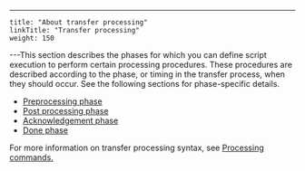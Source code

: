 ---
    title: "About transfer processing"
    linkTitle: "Transfer processing"
    weight: 150
---This section describes the phases for which you can define script execution to perform certain processing procedures. These procedures are described according to the phase, or timing in the transfer process, when they should occur. See the following sections for phase-specific details.

- [Preprocessing phase](../phase_and_phasestep/preprocessing)
- [Post processing phase](../phase_and_phasestep/post_process_phase)
- [Acknowledgement phase](../phase_and_phasestep/ack_phase)
- [Done phase](../phase_and_phasestep/done_phase)

For more information on transfer processing syntax, see [Processing commands.](proc_commands)
